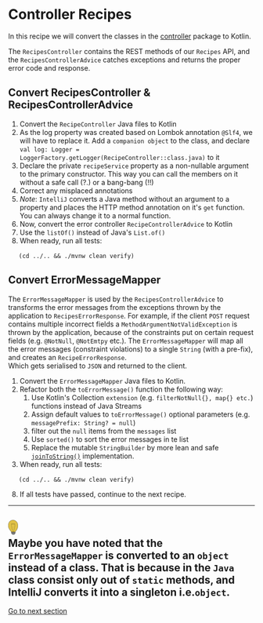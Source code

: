 # Controller Recipes

In this recipe we will convert
the classes in the [controller](../../recipe-java/src/main/java/nl/rabobank/kotlinmovement/recipes/controller) package
to Kotlin.

The `RecipesController` contains the REST methods of our `Recipes` API, and the `RecipesControllerAdvice` catches
exceptions and returns the proper error code and response.

## Convert RecipesController & RecipesControllerAdvice

1) Convert the `RecipeController` Java files to Kotlin
2) As the log property was created based on Lombok annotation `@Slf4`, we will have to replace it.
   Add a `companion object` to the class, and
   declare `val log: Logger = LoggerFactory.getLogger(RecipeController::class.java)` to it
3) Declare the private `recipeService` property as a non-nullable argument to the primary constructor. This way you can
   call the members on it without a safe call (?.) or a bang-bang (!!)
4) Correct any misplaced annotations
5) *Note*: `IntelliJ` converts a Java method without an argument to a property and places the HTTP method annotation on
   it's `get` function. You can always change it to a normal function.
6) Now, convert the error controller `RecipeControllerAdvice` to Kotlin
7) Use the `listOf()` instead of Java's `List.of()`
8) When ready, run all tests:

```shell
   (cd ../.. && ./mvnw clean verify)
   ```

## Convert ErrorMessageMapper

The `ErrorMessageMapper` is used by the `RecipesControllerAdvice` to transforms the error messages from the exceptions
thrown by the application to `RecipesErrorResponse`.
For example, if the client `POST` request contains multiple incorrect fields a `MethodArgumentNotValidException` is
thrown by the application, because of the constraints put on certain request fields (e.g. `@NotNull`, `@NotEmtpy` etc.).
The `ErrorMessageMapper` will map all the error messages (constraint violations) to a single `String` (with a pre-fix),
and creates an `RecipeErrorResponse`.  
Which gets serialised to `JSON` and returned to the client.

1) Convert the `ErrorMessageMapper` Java files to Kotlin.
2) Refactor both the `toErrorMessage()` function the following way:
    1) Use Kotlin's Collection `extension` (e.g. `filterNotNull{}, map{} etc.`) functions instead of Java Streams
    2) Assign default values to `toErrorMessage()` optional parameters (e.g. `messagePrefix: String? = null`)
    3) filter out the `null` items from the `messages` list
    4) Use `sorted()` to sort the error messages in te list 
    5) Replace the mutable `StringBuilder`
       by more lean and
       safe [`joinToString()`](https://kotlinlang.org/api/latest/jvm/stdlib/kotlin.collections/join-to-string.html)
       implementation.
4) When ready, run all tests:

```shell
   (cd ../.. && ./mvnw clean verify)
   ```

8) If all tests have passed, continue to the next recipe.

--- 
![light-bulb](../sources/png/light-bulb-xs.png)  
Maybe you have noted that the `ErrorMessageMapper` is converted to an `object` instead of a class.
That is because in the `Java` class consist only out of `static` methods, and IntelliJ converts it into a singleton
i.e.`object`.
---

[Go to next section](../6-service/Recipe.md)

